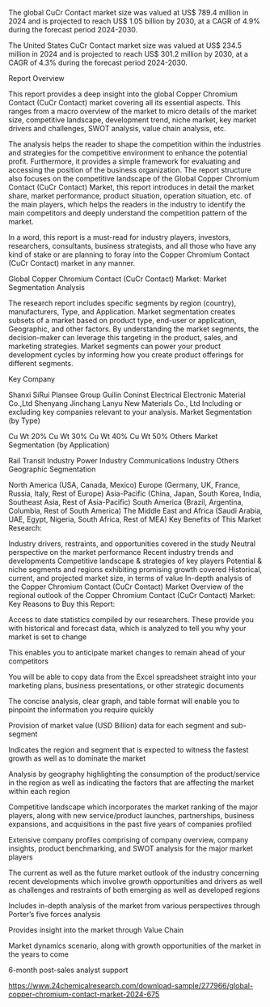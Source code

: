 The global CuCr Contact market size was valued at US$ 789.4 million in 2024 and is projected to reach US$ 1.05 billion by 2030, at a CAGR of 4.9% during the forecast period 2024-2030.

The United States CuCr Contact market size was valued at US$ 234.5 million in 2024 and is projected to reach US$ 301.2 million by 2030, at a CAGR of 4.3% during the forecast period 2024-2030.

Report Overview

This report provides a deep insight into the global Copper Chromium Contact (CuCr Contact) market covering all its essential aspects. This ranges from a macro overview of the market to micro details of the market size, competitive landscape, development trend, niche market, key market drivers and challenges, SWOT analysis, value chain analysis, etc.

The analysis helps the reader to shape the competition within the industries and strategies for the competitive environment to enhance the potential profit. Furthermore, it provides a simple framework for evaluating and accessing the position of the business organization. The report structure also focuses on the competitive landscape of the Global Copper Chromium Contact (CuCr Contact) Market, this report introduces in detail the market share, market performance, product situation, operation situation, etc. of the main players, which helps the readers in the industry to identify the main competitors and deeply understand the competition pattern of the market.

In a word, this report is a must-read for industry players, investors, researchers, consultants, business strategists, and all those who have any kind of stake or are planning to foray into the Copper Chromium Contact (CuCr Contact) market in any manner.

Global Copper Chromium Contact (CuCr Contact) Market: Market Segmentation Analysis

The research report includes specific segments by region (country), manufacturers, Type, and Application. Market segmentation creates subsets of a market based on product type, end-user or application, Geographic, and other factors. By understanding the market segments, the decision-maker can leverage this targeting in the product, sales, and marketing strategies. Market segments can power your product development cycles by informing how you create product offerings for different segments.

Key Company

Shanxi SiRui
Plansee Group
Guilin Coninst Electrical Electronic Material Co.,Ltd
Shenyang Jinchang Lanyu New Materials Co., Ltd
Including or excluding key companies relevant to your analysis.
Market Segmentation (by Type)

Cu Wt 20%
Cu Wt 30%
Cu Wt 40%
Cu Wt 50%
Others
Market Segmentation (by Application)

Rail Transit Industry
Power Industry
Communications Industry
Others
Geographic Segmentation

North America (USA, Canada, Mexico)
Europe (Germany, UK, France, Russia, Italy, Rest of Europe)
Asia-Pacific (China, Japan, South Korea, India, Southeast Asia, Rest of Asia-Pacific)
South America (Brazil, Argentina, Columbia, Rest of South America)
The Middle East and Africa (Saudi Arabia, UAE, Egypt, Nigeria, South Africa, Rest of MEA)
Key Benefits of This Market Research:

Industry drivers, restraints, and opportunities covered in the study
Neutral perspective on the market performance
Recent industry trends and developments
Competitive landscape & strategies of key players
Potential & niche segments and regions exhibiting promising growth covered
Historical, current, and projected market size, in terms of value
In-depth analysis of the Copper Chromium Contact (CuCr Contact) Market
Overview of the regional outlook of the Copper Chromium Contact (CuCr Contact) Market:
Key Reasons to Buy this Report:

Access to date statistics compiled by our researchers. These provide you with historical and forecast data, which is analyzed to tell you why your market is set to change

This enables you to anticipate market changes to remain ahead of your competitors

You will be able to copy data from the Excel spreadsheet straight into your marketing plans, business presentations, or other strategic documents

The concise analysis, clear graph, and table format will enable you to pinpoint the information you require quickly

Provision of market value (USD Billion) data for each segment and sub-segment

Indicates the region and segment that is expected to witness the fastest growth as well as to dominate the market

Analysis by geography highlighting the consumption of the product/service in the region as well as indicating the factors that are affecting the market within each region

Competitive landscape which incorporates the market ranking of the major players, along with new service/product launches, partnerships, business expansions, and acquisitions in the past five years of companies profiled

Extensive company profiles comprising of company overview, company insights, product benchmarking, and SWOT analysis for the major market players

The current as well as the future market outlook of the industry concerning recent developments which involve growth opportunities and drivers as well as challenges and restraints of both emerging as well as developed regions

Includes in-depth analysis of the market from various perspectives through Porter’s five forces analysis

Provides insight into the market through Value Chain

Market dynamics scenario, along with growth opportunities of the market in the years to come

6-month post-sales analyst support

https://www.24chemicalresearch.com/download-sample/277966/global-copper-chromium-contact-market-2024-675
